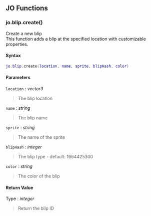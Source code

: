 
## JO Functions

### jo.blip.create()

<!-- @include: ./slots/headers.md#client|jo.blip.create -->

Create a new blip <br>
This function adds a blip at the specified location with customizable properties. <br>

<!-- @include: ./slots/descriptions.md#client|jo.blip.create -->

#### Syntax

```lua
jo.blip.create(location, name, sprite, blipHash, color)
```

#### Parameters

`location` : _vector3_
> The blip location
>

`name` : _string_
> The blip name
>

`sprite` : _string_
> The name of the sprite
>

`blipHash` : _integer_ <BadgeOptional />
> The blip type - default: 1664425300
>

`color` : _string_ <BadgeOptional />
> The color of the blip
>

#### Return Value

Type : _integer_

> Return the blip ID

<!-- @include: ./slots/examples.md#client|jo.blip.create -->

<!-- @include: ./slots/footers.md#client|jo.blip.create -->

